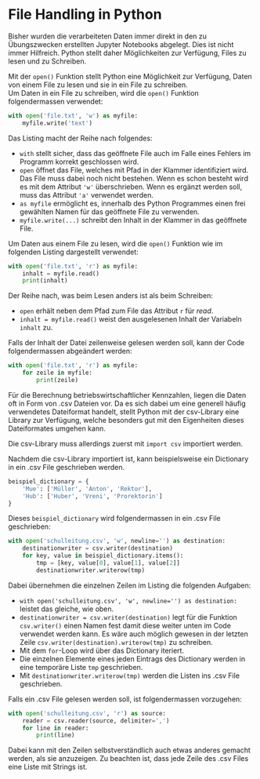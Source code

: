 # File Handling in Python

Bisher wurden die verarbeiteten Daten immer direkt in den zu Übungszwecken
erstellten Jupyter Notebooks abgelegt. Dies ist nicht immer Hilfreich. Python
stellt daher Möglichkeiten zur Verfügung, Files zu lesen und zu Schreiben.

Mit der `open()` Funktion stellt Python eine Möglichkeit zur Verfügung, Daten
von einem File zu lesen und sie in ein File zu schreiben.  
Um Daten in ein File zu schreiben, wird die `open()` Funktion folgendermassen
verwendet:

```Python
with open('file.txt', 'w') as myfile:
    myfile.write('text')
```

Das Listing macht der Reihe nach folgendes:

* `with` stellt sicher, dass das geöffnete File auch im Falle eines Fehlers im
  Programm korrekt geschlossen wird.
* `open` öffnet das File, welches mit Pfad in der Klammer identifiziert wird.
  Das File muss dabei noch nicht bestehen. Wenn es schon besteht wird es mit dem
  Attribut `'w'` überschrieben. Wenn es ergänzt werden soll, muss das Attribut
  `'a'` verwendet werden.
* `as myfile` ermöglicht es, innerhalb des Python Programmes einen frei
  gewählten Namen für das geöffnete File zu verwenden.
* `myfile.write(...)` schreibt den Inhalt in der Klammer in das geöffnete File.

Um Daten aus einem File zu lesen, wird die `open()` Funktion wie im folgenden
Listing dargestellt verwendet:

```Python
with open('file.txt', 'r') as myfile:
    inhalt = myfile.read()
    print(inhalt)
```

Der Reihe nach, was beim Lesen anders ist als beim Schreiben:

* `open` erhält neben dem Pfad zum File das Attribut `r` für *read*.
* `inhalt = myfile.read()` weist den ausgelesenen Inhalt der Variabeln `inhalt` zu.

Falls der Inhalt der Datei zeilenweise gelesen werden soll, kann der Code
folgendermassen abgeändert werden:

```Python
with open('file.txt', 'r') as myfile:
    for zeile in myfile:
        print(zeile)
```

Für die Berechnung betriebswirtschaftlicher Kennzahlen, liegen die Daten oft in
Form von .csv Dateien vor. Da es sich dabei um eine generell häufig verwendetes
Dateiformat handelt, stellt Python mit der csv-Library eine Library zur
Verfügung, welche besonders gut mit den Eigenheiten dieses Dateiformates umgehen
kann.

Die csv-Library muss allerdings zuerst mit `import csv` importiert werden.

Nachdem die csv-Library importiert ist, kann beispielsweise ein Dictionary in
ein .csv File geschrieben werden.

```Python
beispiel_dictionary = {
    'Mue': ['Müller', 'Anton', 'Rektor'],
    'Hub': ['Huber', 'Vreni', 'Prorektorin']
}
```

Dieses `beispiel_dictionary` wird folgendermassen in ein .csv File geschrieben:

```Python
with open('schulleitung.csv', 'w', newline='') as destination:
    destinationwriter = csv.writer(destination)
    for key, value in beispiel_dictionary.items():
        tmp = [key, value[0], value[1], value[2]]
        destinationwriter.writerow(tmp)
```

Dabei übernehmen die einzelnen Zeilen im Listing die folgenden Aufgaben:

* `with open('schulleitung.csv', 'w', newline='') as destination:` leistet das
  gleiche, wie oben.
* `destinationwriter = csv.writer(destination)` legt für die Funktion
  `csv.writer()` einen Namen fest damit diese weiter unten im Code verwendet
  werden kann. Es wäre auch möglich gewesen in der letzten Zeile
  `csv.writer(destination).writerow(tmp)` zu schreiben.
* Mit dem `for`-Loop wird über das Dictionary iteriert.
* Die einzelnen Elemente eines jeden Eintrags des Dictionary werden in eine
  temporäre Liste `tmp` geschrieben.
* Mit `destinationwriter.writerow(tmp)` werden die Listen ins .csv File geschrieben.

Falls ein .csv File gelesen werden soll, ist folgendermassen vorzugehen:

```Python
with open('schulleitung.csv', 'r') as source:
    reader = csv.reader(source, delimiter=',')
    for line in reader:
        print(line)
```

Dabei kann mit den Zeilen selbstverständlich auch etwas anderes gemacht werden,
als sie anzuzeigen. Zu beachten ist, dass jede Zeile des .csv Files eine Liste
mit Strings ist.
